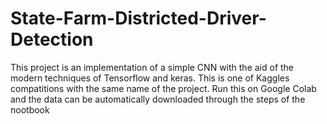 # State-Farm-Districted-Driver-Detection

This project is an implementation of a simple CNN with the aid of the modern techniques of Tensorflow and keras.
This is one of Kaggles compatitions with the same name of the project.
Run this on Google Colab and the data can be automatically downloaded through the steps of the nootbook
